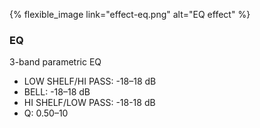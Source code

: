---
---

{% flexible_image link="effect-eq.png" alt="EQ effect" %}

### EQ
3-band parametric EQ

* LOW SHELF/HI PASS: -18–18 dB
* BELL: -18–18 dB
* HI SHELF/LOW PASS: -18-18 dB
* Q: 0.50–10
